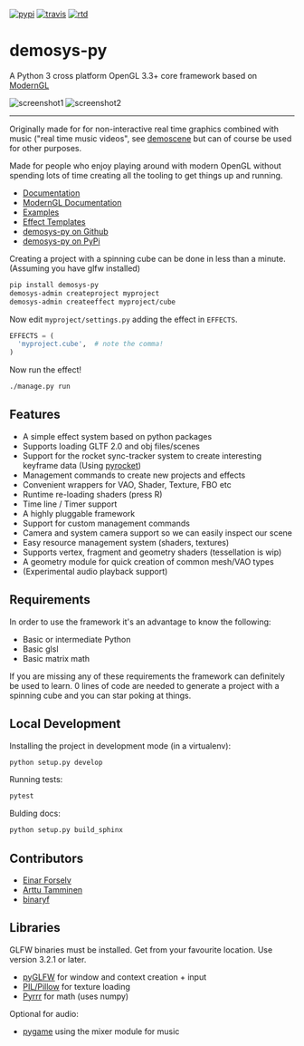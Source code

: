 [![pypi](https://img.shields.io/pypi/v/demosys-py.svg)](https://pypi.python.org/pypi/demosys-py) [![travis](https://travis-ci.org/Contraz/demosys-py.svg?branch=master)](https://travis-ci.org/Contraz/demosys-py) [![rtd](https://readthedocs.org/projects/demosys-py/badge/?version=latest)](http://demosys-py.readthedocs.io/en/latest/?badge=latest)

demosys-py
==========

A Python 3 cross platform OpenGL 3.3+ core framework based on [ModernGL](https://github.com/cprogrammer1994/ModernGL)

![screenshot1](https://camo.githubusercontent.com/32ce052715e574ae4e6fc60384b5070cbc9aaa27/68747470733a2f2f6f626a656374732e7a657474612e696f3a383434332f76312f415554485f30366532646265613565383234363230623230623437303139373332333237372f636f6e7472617a2e6e6f2d7374617469632f6766782f70726f64756374696f6e732f53696d4c696665332e706e67) ![screenshot2](https://camo.githubusercontent.com/653387f2f7f144b29b6fb9c891a17482b089e02d/68747470733a2f2f6f626a656374732e7a657474612e696f3a383434332f76312f415554485f30366532646265613565383234363230623230623437303139373332333237372f636f6e7472617a2e6e6f2d7374617469632f6766782f70726f64756374696f6e732f53696d4c696665322e706e67)

---

Originally made for for non-interactive real time graphics combined with music
("real time music videos", see [demoscene](https://en.wikipedia.org/wiki/Demoscene)
but can of course be used for other purposes.

Made for people who enjoy playing around with modern OpenGL without spending lots of time creating all the tooling to get things up and running.

* [Documentation](http://demosys-py.readthedocs.io/)
* [ModernGL Documentation](https://moderngl.readthedocs.io)
* [Examples](https://github.com/Contraz/demosys-py/tree/master/examples)
* [Effect Templates](https://github.com/Contraz/demosys-py/tree/master/demosys/effect_templates)
* [demosys-py on Github](https://github.com/Contraz/demosys-py)
* [demosys-py on PyPi](https://pypi.python.org/pypi/demosys-py)

Creating a project with a spinning cube can be done in less than a minute.
(Assuming you have glfw installed)

```bash
pip install demosys-py
demosys-admin createproject myproject
demosys-admin createeffect myproject/cube
```

Now edit ``myproject/settings.py`` adding the effect in ``EFFECTS``.

```python
EFFECTS = (
  'myproject.cube',  # note the comma!
)
```

Now run the effect!

```bash
./manage.py run
```

Features
--------

* A simple effect system based on python packages
* Supports loading GLTF 2.0 and obj files/scenes
* Support for the rocket sync-tracker system to create interesting keyframe data (Using [pyrocket](https://github.com/Contraz/pyrocket))
* Management commands to create new projects and effects
* Convenient wrappers for VAO, Shader, Texture, FBO etc
* Runtime re-loading shaders (press R)
* Time line / Timer support
* A highly pluggable framework
* Support for custom management commands
* Camera and system camera support so we can easily inspect our scene
* Easy resource management system (shaders, textures)
* Supports vertex, fragment and geometry shaders (tessellation is wip)
* A geometry module for quick creation of common mesh/VAO types
* (Experimental audio playback support)

Requirements
------------

In order to use the framework it's an advantage to know the following:

* Basic or intermediate Python
* Basic glsl
* Basic matrix math

If you are missing any of these requirements the framework can definitely be used to learn. 0 lines of code are needed to generate a project with a spinning cube and you can star poking at things.

Local Development
-----------------

Installing the project in development mode (in a virtualenv):

```bash
python setup.py develop
```

Running tests:

```bash
pytest
```

Bulding docs:

```bash
python setup.py build_sphinx
```

Contributors
------------

* [Einar Forselv](https://github.com/einarf)
* [Arttu Tamminen](https://github.com/helgrima)
* [binaryf](https://github.com/binaryf)

Libraries
---------

GLFW binaries must be installed. Get from your favourite location. Use version 3.2.1 or later.

* [pyGLFW](https://github.com/FlorianRhiem/pyGLFW) for window and context creation + input
* [PIL/Pillow](https://github.com/python-pillow/Pillow) for texture loading
* [Pyrrr](https://github.com/adamlwgriffiths/Pyrr) for math (uses numpy)

Optional for audio:

* [pygame](https://www.pygame.org) using the mixer module for music
